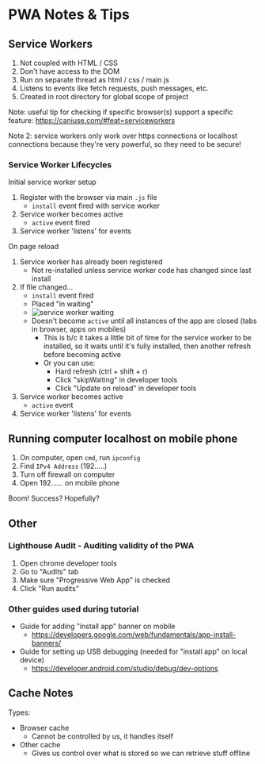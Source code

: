 # PWA Notes & Tips

## Service Workers

1. Not coupled with HTML / CSS
1. Don't have access to the DOM
1. Run on separate thread as html / css / main js
1. Listens to events like fetch requests, push messages, etc.
1. Created in root directory for global scope of project

Note: useful tip for checking if specific browser(s) support a specific feature: https://caniuse.com/#feat=serviceworkers

Note 2: service workers only work over https connections or localhost connections because they're very powerful, so they need to be secure!

### Service Worker Lifecycles

Initial service worker setup

1. Register with the browser via main `.js` file
    - `install` event fired with service worker
1. Service worker becomes active
    - `active` event fired
1. Service worker 'listens' for events

On page reload

1. Service worker has already been registered
    - Not re-installed unless service worker code has changed since last install
1. If file changed...
    - `install` event fired
    - Placed "in waiting"
    - ![service worker waiting](/img/readmeImgs/serviceWorkerWaiting.jpg)
    - Doesn't become `active` until all instances of the app are closed (tabs in browser, apps on mobiles)
        - This is b/c it takes a little bit of time for the service worker to be installed, so it waits until it's fully installed, then another refresh before becoming active
        - Or you can use:
            - Hard refresh (ctrl + shift + r)
            - Click "skipWaiting" in developer tools
            - Click "Update on reload" in developer tools
1. Service worker becomes active
    - `active` event
1. Service worker 'listens' for events

## Running computer localhost on mobile phone

1. On computer, open `cmd`, run `ipconfig`
1. Find `IPv4 Address` (192.....)
1. Turn off firewall on computer
1. Open 192...... on mobile phone

Boom! Success? Hopefully?

## Other

### Lighthouse Audit - Auditing validity of the PWA

1. Open chrome developer tools
1. Go to "Audits" tab
1. Make sure "Progressive Web App" is checked
1. Click "Run audits"

### Other guides used during tutorial

-   Guide for adding "install app" banner on mobile
    -   https://developers.google.com/web/fundamentals/app-install-banners/
-   Guide for setting up USB debugging (needed for "install app" on local device)
    -   https://developer.android.com/studio/debug/dev-options

## Cache Notes

Types:

-   Browser cache
    -   Cannot be controlled by us, it handles itself
-   Other cache
    -   Gives us control over what is stored so we can retrieve stuff offline

